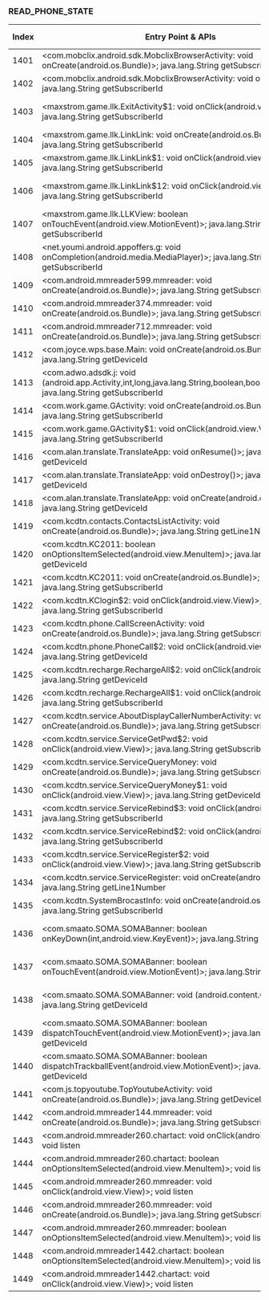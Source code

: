 ### READ_PHONE_STATE
| Index | Entry Point & APIs | Screen shot | Resource id | Label |
| ------------- | ------------- | ------------- |-------------|-------------|
| 1401 | <com.mobclix.android.sdk.MobclixBrowserActivity: void onCreate(android.os.Bundle)>; java.lang.String getSubscriberId | ![](D:\COSMOS\output\py\Drebin\VirusShare_Android_20130506\VirusShare_ee004d0781c0a8e22dfbbdff6fda14cf\com.mobclix.android.sdk.MobclixBrowserActivity.png) |  | |
| 1402 | <com.mobclix.android.sdk.MobclixBrowserActivity: void onResume()>; java.lang.String getSubscriberId | ![](D:\COSMOS\output\py\Drebin\VirusShare_Android_20130506\VirusShare_ee004d0781c0a8e22dfbbdff6fda14cf\com.mobclix.android.sdk.MobclixBrowserActivity.png) |  | |
| 1403 | <maxstrom.game.llk.ExitActivity$1: void onClick(android.view.View)>; java.lang.String getSubscriberId | ![](D:\COSMOS\output\py\Drebin\VirusShare_Android_20130506\VirusShare_32e70f448ebd75661a1cb12f9cd8e013\maxstrom.game.llk.ExitActivity.png) | {'2131099653': <sensitive_component.SensitiveComponent.SensitiveView object at 0x000001C6AD242BE0>} | |
| 1404 | <maxstrom.game.llk.LinkLink: void onCreate(android.os.Bundle)>; java.lang.String getSubscriberId | ![](D:\COSMOS\output\py\Drebin\VirusShare_Android_20130506\VirusShare_32e70f448ebd75661a1cb12f9cd8e013\maxstrom.game.llk.LinkLink.png) |  | |
| 1405 | <maxstrom.game.llk.LinkLink$1: void onClick(android.view.View)>; java.lang.String getSubscriberId | ![](D:\COSMOS\output\py\Drebin\VirusShare_Android_20130506\VirusShare_32e70f448ebd75661a1cb12f9cd8e013\maxstrom.game.llk.LinkLink.png) |  | |
| 1406 | <maxstrom.game.llk.LinkLink$12: void onClick(android.view.View)>; java.lang.String getSubscriberId | ![](D:\COSMOS\output\py\Drebin\VirusShare_Android_20130506\VirusShare_32e70f448ebd75661a1cb12f9cd8e013\maxstrom.game.llk.LinkLink.png) | {'2131099674': <sensitive_component.SensitiveComponent.SensitiveView object at 0x000001C6AD242C88>} | |
| 1407 | <maxstrom.game.llk.LLKView: boolean onTouchEvent(android.view.MotionEvent)>; java.lang.String getSubscriberId | ![](D:\COSMOS\output\py\Drebin\VirusShare_Android_20130506\VirusShare_32e70f448ebd75661a1cb12f9cd8e013\maxstrom.game.llk.LinkLink.png) | {'2131099665': <sensitive_component.SensitiveComponent.SensitiveView object at 0x000001C6AD242E10>} | |
| 1408 | <net.youmi.android.appoffers.g: void onCompletion(android.media.MediaPlayer)>; java.lang.String getSubscriberId | ![](D:\COSMOS\output\py\Drebin\VirusShare_Android_20130506\VirusShare_fad81626c3dc0d7af60d58b434c11d3d\net.youmi.android.appoffers.YoumiOffersActivity.png) |  | |
| 1409 | <com.android.mmreader599.mmreader: void onCreate(android.os.Bundle)>; java.lang.String getSubscriberId | ![](D:\COSMOS\output\py\Drebin\VirusShare_Android_20130506\VirusShare_330253447dcca979e29181baa1d87dc2\com.android.mmreader599.mmreader.png) |  | |
| 1410 | <com.android.mmreader374.mmreader: void onCreate(android.os.Bundle)>; java.lang.String getSubscriberId | ![](D:\COSMOS\output\py\Drebin\VirusShare_Android_20130506\VirusShare_33455f48c2f24adcbce4afb68a5ab660\com.android.mmreader374.mmreader.png) |  | |
| 1411 | <com.android.mmreader712.mmreader: void onCreate(android.os.Bundle)>; java.lang.String getSubscriberId | ![](D:\COSMOS\output\py\Drebin\VirusShare_Android_20130506\VirusShare_6246f477de5f06ad73a875737546029b\com.android.mmreader712.mmreader.png) |  | |
| 1412 | <com.joyce.wps.base.Main: void onCreate(android.os.Bundle)>; java.lang.String getDeviceId | ![](D:\COSMOS\output\py\Drebin\VirusShare_Android_20130506\VirusShare_33d6249f092e84c36bcac6c7a87eabb1\com.joyce.wps.base.Main.png) |  | |
| 1413 | <com.adwo.adsdk.j: void <init>(android.app.Activity,int,long,java.lang.String,boolean,boolean,boolean)>; java.lang.String getSubscriberId | ![](D:\COSMOS\output\py\Drebin\VirusShare_Android_20130506\VirusShare_33e6fdcb5fd33d0f20b4f4e943bb4990\com.adwo.adsdk.AdwoAdBrowserActivity.png) |  | |
| 1414 | <com.work.game.GActivity: void onCreate(android.os.Bundle)>; java.lang.String getSubscriberId | ![](D:\COSMOS\output\py\Drebin\VirusShare_Android_20130506\VirusShare_33e6fdcb5fd33d0f20b4f4e943bb4990\com.work.game.GActivity.png) |  | |
| 1415 | <com.work.game.GActivity$1: void onClick(android.view.View)>; java.lang.String getSubscriberId | ![](D:\COSMOS\output\py\Drebin\VirusShare_Android_20130506\VirusShare_33e6fdcb5fd33d0f20b4f4e943bb4990\com.work.game.GActivity.png) |  | |
| 1416 | <com.alan.translate.TranslateApp: void onResume()>; java.lang.String getDeviceId | ![](D:\COSMOS\output\py\Drebin\VirusShare_Android_20130506\VirusShare_3402caad6763141570be4b0bf20981ac\com.alan.translate.TranslateApp.png) |  | |
| 1417 | <com.alan.translate.TranslateApp: void onDestroy()>; java.lang.String getDeviceId | ![](D:\COSMOS\output\py\Drebin\VirusShare_Android_20130506\VirusShare_3402caad6763141570be4b0bf20981ac\com.alan.translate.TranslateApp.png) |  | |
| 1418 | <com.alan.translate.TranslateApp: void onCreate(android.os.Bundle)>; java.lang.String getDeviceId | ![](D:\COSMOS\output\py\Drebin\VirusShare_Android_20130506\VirusShare_3402caad6763141570be4b0bf20981ac\com.alan.translate.TranslateApp.png) |  | |
| 1419 | <com.kcdtn.contacts.ContactsListActivity: void onCreate(android.os.Bundle)>; java.lang.String getLine1Number | ![](D:\COSMOS\output\py\Drebin\VirusShare_Android_20130506\VirusShare_343a6e7b448a8120b61da5bed920786f\com.kcdtn.contacts.ContactsListActivity.png) |  | |
| 1420 | <com.kcdtn.KC2011: boolean onOptionsItemSelected(android.view.MenuItem)>; java.lang.String getDeviceId | ![](D:\COSMOS\output\py\Drebin\VirusShare_Android_20130506\VirusShare_343a6e7b448a8120b61da5bed920786f\com.kcdtn.KC2011.png) |  | |
| 1421 | <com.kcdtn.KC2011: void onCreate(android.os.Bundle)>; java.lang.String getSubscriberId | ![](D:\COSMOS\output\py\Drebin\VirusShare_Android_20130506\VirusShare_343a6e7b448a8120b61da5bed920786f\com.kcdtn.KC2011.png) |  | |
| 1422 | <com.kcdtn.KClogin$2: void onClick(android.view.View)>; java.lang.String getSubscriberId | ![](D:\COSMOS\output\py\Drebin\VirusShare_Android_20130506\VirusShare_343a6e7b448a8120b61da5bed920786f\com.kcdtn.KClogin.png) |  | |
| 1423 | <com.kcdtn.phone.CallScreenActivity: void onCreate(android.os.Bundle)>; java.lang.String getSubscriberId | ![](D:\COSMOS\output\py\Drebin\VirusShare_Android_20130506\VirusShare_343a6e7b448a8120b61da5bed920786f\com.kcdtn.phone.CallScreenActivity.png) |  | |
| 1424 | <com.kcdtn.phone.PhoneCall$2: void onClick(android.view.View)>; java.lang.String getDeviceId | ![](D:\COSMOS\output\py\Drebin\VirusShare_Android_20130506\VirusShare_343a6e7b448a8120b61da5bed920786f\com.kcdtn.phone.PhoneCall.png) |  | |
| 1425 | <com.kcdtn.recharge.RechargeAll$2: void onClick(android.view.View)>; java.lang.String getDeviceId | ![](D:\COSMOS\output\py\Drebin\VirusShare_Android_20130506\VirusShare_343a6e7b448a8120b61da5bed920786f\com.kcdtn.recharge.RechargeAll.png) |  | |
| 1426 | <com.kcdtn.recharge.RechargeAll$1: void onClick(android.view.View)>; java.lang.String getSubscriberId | ![](D:\COSMOS\output\py\Drebin\VirusShare_Android_20130506\VirusShare_343a6e7b448a8120b61da5bed920786f\com.kcdtn.recharge.RechargeAll.png) |  | |
| 1427 | <com.kcdtn.service.AboutDisplayCallerNumberActivity: void onCreate(android.os.Bundle)>; java.lang.String getSubscriberId | ![](D:\COSMOS\output\py\Drebin\VirusShare_Android_20130506\VirusShare_343a6e7b448a8120b61da5bed920786f\com.kcdtn.service.AboutDisplayCallerNumberActivity.png) |  | |
| 1428 | <com.kcdtn.service.ServiceGetPwd$2: void onClick(android.view.View)>; java.lang.String getSubscriberId | ![](D:\COSMOS\output\py\Drebin\VirusShare_Android_20130506\VirusShare_343a6e7b448a8120b61da5bed920786f\com.kcdtn.service.ServiceGetPwd.png) |  | |
| 1429 | <com.kcdtn.service.ServiceQueryMoney: void onCreate(android.os.Bundle)>; java.lang.String getSubscriberId | ![](D:\COSMOS\output\py\Drebin\VirusShare_Android_20130506\VirusShare_343a6e7b448a8120b61da5bed920786f\com.kcdtn.service.ServiceQueryMoney.png) |  | |
| 1430 | <com.kcdtn.service.ServiceQueryMoney$1: void onClick(android.view.View)>; java.lang.String getDeviceId | ![](D:\COSMOS\output\py\Drebin\VirusShare_Android_20130506\VirusShare_343a6e7b448a8120b61da5bed920786f\com.kcdtn.service.ServiceQueryMoney.png) |  | |
| 1431 | <com.kcdtn.service.ServiceRebind$3: void onClick(android.view.View)>; java.lang.String getSubscriberId | ![](D:\COSMOS\output\py\Drebin\VirusShare_Android_20130506\VirusShare_343a6e7b448a8120b61da5bed920786f\com.kcdtn.service.ServiceRebind.png) |  | |
| 1432 | <com.kcdtn.service.ServiceRebind$2: void onClick(android.view.View)>; java.lang.String getSubscriberId | ![](D:\COSMOS\output\py\Drebin\VirusShare_Android_20130506\VirusShare_343a6e7b448a8120b61da5bed920786f\com.kcdtn.service.ServiceRebind.png) |  | |
| 1433 | <com.kcdtn.service.ServiceRegister$2: void onClick(android.view.View)>; java.lang.String getSubscriberId | ![](D:\COSMOS\output\py\Drebin\VirusShare_Android_20130506\VirusShare_343a6e7b448a8120b61da5bed920786f\com.kcdtn.service.ServiceRegister.png) |  | |
| 1434 | <com.kcdtn.service.ServiceRegister: void onCreate(android.os.Bundle)>; java.lang.String getLine1Number | ![](D:\COSMOS\output\py\Drebin\VirusShare_Android_20130506\VirusShare_343a6e7b448a8120b61da5bed920786f\com.kcdtn.service.ServiceRegister.png) |  | |
| 1435 | <com.kcdtn.SystemBrocastInfo: void onCreate(android.os.Bundle)>; java.lang.String getSubscriberId | ![](D:\COSMOS\output\py\Drebin\VirusShare_Android_20130506\VirusShare_343a6e7b448a8120b61da5bed920786f\com.kcdtn.SystemBrocastInfo.png) |  | |
| 1436 | <com.smaato.SOMA.SOMABanner: boolean onKeyDown(int,android.view.KeyEvent)>; java.lang.String getDeviceId | ![](D:\COSMOS\output\py\Drebin\VirusShare_Android_20130506\VirusShare_347e8463258806b1810e8854f65e5e7d\com.js.topyoutube.TopYoutubeActivity.png) | {'2131165230': <sensitive_component.SensitiveComponent.SensitiveView object at 0x000001C6AD427438>} | |
| 1437 | <com.smaato.SOMA.SOMABanner: boolean onTouchEvent(android.view.MotionEvent)>; java.lang.String getDeviceId | ![](D:\COSMOS\output\py\Drebin\VirusShare_Android_20130506\VirusShare_347e8463258806b1810e8854f65e5e7d\com.js.topyoutube.TopYoutubeActivity.png) | {'2131165230': <sensitive_component.SensitiveComponent.SensitiveView object at 0x000001C6AD427278>} | |
| 1438 | <com.smaato.SOMA.SOMABanner: void <init>(android.content.Context)>; java.lang.String getDeviceId | ![](D:\COSMOS\output\py\Drebin\VirusShare_Android_20130506\VirusShare_347e8463258806b1810e8854f65e5e7d\com.js.topyoutube.TopYoutubeActivity.png) | {'2131165230': <sensitive_component.SensitiveComponent.SensitiveView object at 0x000001C6AD427F28>} | |
| 1439 | <com.smaato.SOMA.SOMABanner: boolean dispatchTouchEvent(android.view.MotionEvent)>; java.lang.String getDeviceId | ![](D:\COSMOS\output\py\Drebin\VirusShare_Android_20130506\VirusShare_347e8463258806b1810e8854f65e5e7d\com.js.topyoutube.TopYoutubeActivity.png) | {'2131165230': <sensitive_component.SensitiveComponent.SensitiveView object at 0x000001C6AD427320>} | |
| 1440 | <com.smaato.SOMA.SOMABanner: boolean dispatchTrackballEvent(android.view.MotionEvent)>; java.lang.String getDeviceId | ![](D:\COSMOS\output\py\Drebin\VirusShare_Android_20130506\VirusShare_347e8463258806b1810e8854f65e5e7d\com.js.topyoutube.TopYoutubeActivity.png) | {'2131165230': <sensitive_component.SensitiveComponent.SensitiveView object at 0x000001C6AD427E48>} | |
| 1441 | <com.js.topyoutube.TopYoutubeActivity: void onCreate(android.os.Bundle)>; java.lang.String getDeviceId | ![](D:\COSMOS\output\py\Drebin\VirusShare_Android_20130506\VirusShare_347e8463258806b1810e8854f65e5e7d\com.js.topyoutube.TopYoutubeActivity.png) |  | |
| 1442 | <com.android.mmreader144.mmreader: void onCreate(android.os.Bundle)>; java.lang.String getSubscriberId | ![](D:\COSMOS\output\py\Drebin\VirusShare_Android_20130506\VirusShare_34b1a9f61b8d2dd757226c09a7603483\com.android.mmreader144.mmreader.png) |  | |
| 1443 | <com.android.mmreader260.chartact: void onClick(android.view.View)>; void listen | ![](D:\COSMOS\output\py\Drebin\VirusShare_Android_20130506\VirusShare_34db6182b1a6a2b388c4ef655cca52be\com.android.mmreader260.chartact.png) |  | |
| 1444 | <com.android.mmreader260.chartact: boolean onOptionsItemSelected(android.view.MenuItem)>; void listen | ![](D:\COSMOS\output\py\Drebin\VirusShare_Android_20130506\VirusShare_34db6182b1a6a2b388c4ef655cca52be\com.android.mmreader260.chartact.png) |  | |
| 1445 | <com.android.mmreader260.mmreader: void onClick(android.view.View)>; void listen | ![](D:\COSMOS\output\py\Drebin\VirusShare_Android_20130506\VirusShare_34db6182b1a6a2b388c4ef655cca52be\com.android.mmreader260.mmreader.png) |  | |
| 1446 | <com.android.mmreader260.mmreader: void onCreate(android.os.Bundle)>; java.lang.String getSubscriberId | ![](D:\COSMOS\output\py\Drebin\VirusShare_Android_20130506\VirusShare_542f022b971b6e73e1786eb7dd6d0d1d\com.android.mmreader260.mmreader.png) |  | |
| 1447 | <com.android.mmreader260.mmreader: boolean onOptionsItemSelected(android.view.MenuItem)>; void listen | ![](D:\COSMOS\output\py\Drebin\VirusShare_Android_20130506\VirusShare_34db6182b1a6a2b388c4ef655cca52be\com.android.mmreader260.mmreader.png) |  | |
| 1448 | <com.android.mmreader1442.chartact: boolean onOptionsItemSelected(android.view.MenuItem)>; void listen | ![](D:\COSMOS\output\py\Drebin\VirusShare_Android_20130506\VirusShare_34e2c41a152852dba803bcc648b28c62\com.android.mmreader1442.chartact.png) |  | |
| 1449 | <com.android.mmreader1442.chartact: void onClick(android.view.View)>; void listen | ![](D:\COSMOS\output\py\Drebin\VirusShare_Android_20130506\VirusShare_34e2c41a152852dba803bcc648b28c62\com.android.mmreader1442.chartact.png) |  | |
